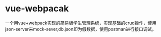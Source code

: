 # vue-webpacak
一个用vue+webpack实现的简易版学生管理系统，实现基础的crud操作，使用json-server来mock-sever,db.json即为假数据，使用postman进行接口调试。
